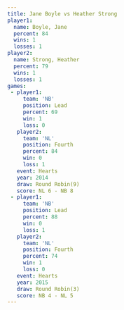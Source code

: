 ```yaml
---
title: Jane Boyle vs Heather Strong
player1:               
  name: Boyle, Jane    
  percent: 84          
  wins: 1              
  losses: 1            
player2:               
  name: Strong, Heather
  percent: 79          
  wins: 1              
  losses: 1            
games:
 - player1:        
     team: 'NB'    
     position: Lead
     percent: 69   
     win: 1        
     loss: 0       
   player2:          
     team: 'NL'      
     position: Fourth
     percent: 84     
     win: 0          
     loss: 1         
   event: Hearts       
   year: 2014          
   draw: Round Robin(9)
   score: NL 6 - NB 8  
 - player1:        
     team: 'NB'    
     position: Lead
     percent: 88   
     win: 0        
     loss: 1       
   player2:          
     team: 'NL'      
     position: Fourth
     percent: 74     
     win: 1          
     loss: 0         
   event: Hearts       
   year: 2015          
   draw: Round Robin(3)
   score: NB 4 - NL 5  
---
```

